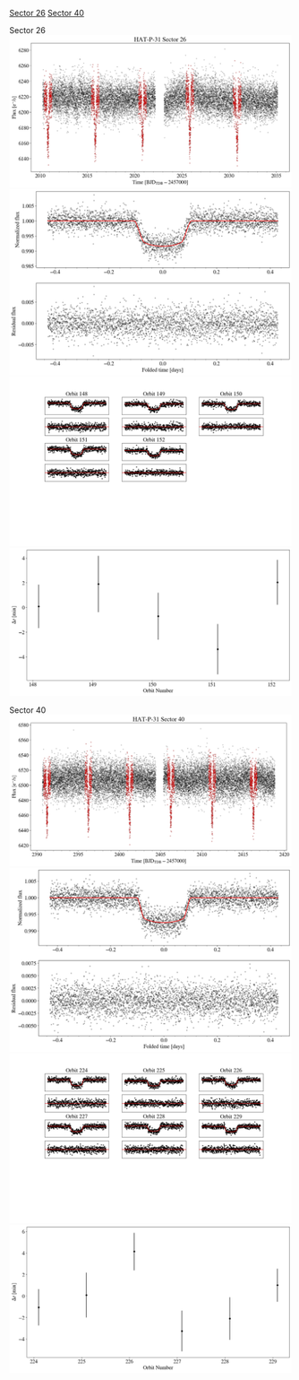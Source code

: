 [Sector 26](#sector26)
[Sector 40](#sector40)

<a name = "sector26"></a>
Sector 26
![alt text](/tt/HAT-P-31_Sector_26/HAT-P-31_Sector_26_a_TimeSeries.png)
![alt text](/tt/HAT-P-31_Sector_26/HAT-P-31_Sector_26_b_FoldedLightCurve.png)
![alt text](/tt/HAT-P-31_Sector_26/HAT-P-31_Sector_26_b_IndividualTransitsWithFit.png)
![alt text](/tt/HAT-P-31_Sector_26/HAT-P-31_Sector_26_c_TimingResiduals.png)

<a name = "sector40"></a>
Sector 40
![alt text](/tt/HAT-P-31_Sector_40/HAT-P-31_Sector_40_a_TimeSeries.png)
![alt text](/tt/HAT-P-31_Sector_40/HAT-P-31_Sector_40_b_FoldedLightCurve.png)
![alt text](/tt/HAT-P-31_Sector_40/HAT-P-31_Sector_40_b_IndividualTransitsWithFit.png)
![alt text](/tt/HAT-P-31_Sector_40/HAT-P-31_Sector_40_c_TimingResiduals.png)

